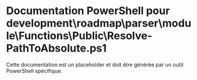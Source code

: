 # Documentation PowerShell pour development\roadmap\parser\module\Functions\Public\Resolve-PathToAbsolute.ps1

Cette documentation est un placeholder et doit être générée par un outil PowerShell spécifique.
